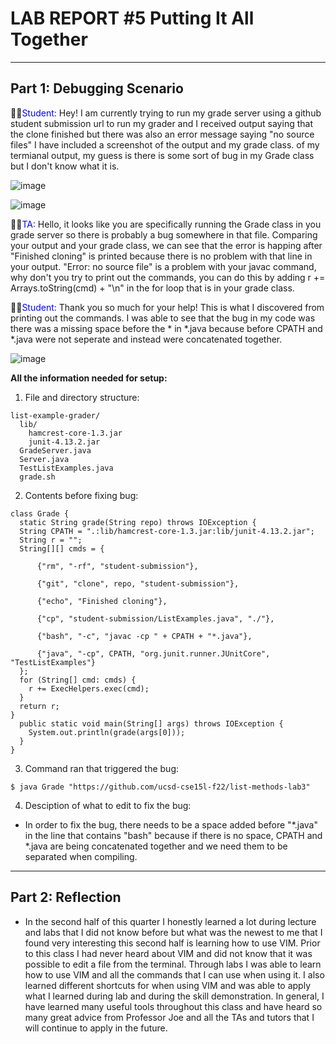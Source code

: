 # LAB REPORT #5 Putting It All Together
---
## Part 1: Debugging Scenario
  
🤷‍♀️<span style="color:blue">Student:</span> Hey! I am currently trying to run my grade server using a github student submission url to run my grader and I received output saying that the clone finished but there was also an error message saying "no source files" I have included a screenshot of the output and my grade class.
of my termianal output, my guess is there is some sort of bug in my Grade class but I don't know what it is.

![image](https://github.com/anaisgg23/cse15l-lab-reports/assets/156368955/be3bfd60-4bb7-42cd-8117-b677083535d1)

![image](https://github.com/anaisgg23/cse15l-lab-reports/assets/156368955/08ae19b0-f219-4953-9b1b-2e8441dcb4ff)

🧑‍💻<span style="color:blue">TA:</span> Hello, it looks like you are specifically running the Grade class in you grade server so there is probably a bug somewhere in that file. Comparing your output and your grade class, we can see that the error is happing after "Finished cloning" is printed because there is no problem with that line in your output. "Error: no source file" is a problem with your javac command, why don't you try to print out the commands, you can do this by adding r += Arrays.toString(cmd) + "\n" in the for loop that is in your grade class.

🤷‍♀️<span style="color:blue">Student:</span> Thank you so much for your help! This is what I discovered from printing out the commands. I was able to see that the bug in my code was there was a missing space before the * in *.java because before CPATH and *.java were not seperate and instead were concatenated together.

![image](https://github.com/anaisgg23/cse15l-lab-reports/assets/156368955/d2199e0c-e5a0-4020-84e8-d71e9afee052)

**All the information needed for setup:**
1. File and directory structure:
```
list-example-grader/
  lib/
    hamcrest-core-1.3.jar
    junit-4.13.2.jar
  GradeServer.java
  Server.java
  TestListExamples.java
  grade.sh
```

2. Contents before fixing bug:
```
class Grade {
  static String grade(String repo) throws IOException {
  String CPATH = ".:lib/hamcrest-core-1.3.jar:lib/junit-4.13.2.jar";
  String r = "";
  String[][] cmds = {
  
      {"rm", "-rf", "student-submission"},
    
      {"git", "clone", repo, "student-submission"},
    
      {"echo", "Finished cloning"},
    
      {"cp", "student-submission/ListExamples.java", "./"},
    
      {"bash", "-c", "javac -cp " + CPATH + "*.java"},
    
      {"java", "-cp", CPATH, "org.junit.runner.JUnitCore", "TestListExamples"}
  };
  for (String[] cmd: cmds) {
    r += ExecHelpers.exec(cmd);
  }
  return r;
}
  public static void main(String[] args) throws IOException {
    System.out.println(grade(args[0]));
  }
}
```

3. Command ran that triggered the bug:
```
$ java Grade "https://github.com/ucsd-cse15l-f22/list-methods-lab3"
```

4. Desciption of what to edit to fix the bug:
* In order to fix the bug, there needs to be a space added before "*.java" in the line that contains "bash" because if there is no space, CPATH and *.java are being concatenated together and we need them to be separated when compiling.
 
---
## Part 2: Reflection
* In the second half of this quarter I honestly learned a lot during lecture and labs that I did not know before but what was the newest to me that I found very interesting this second half is learning how to use VIM. Prior to this class I had never heard about VIM and did not know that it was possible to edit a file from the terminal. Through labs I was able to learn how to use VIM and all the commands that I can use when using it. I also learned different shortcuts for when using VIM and was able to apply what I learned during lab and during the skill demonstration. In general, I have learned many useful tools throughout this class and have heard so many great advice from Professor Joe and all the TAs and tutors that I will continue to apply in the future. 
